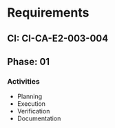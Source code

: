 # Requirements

## CI: CI-CA-E2-003-004
## Phase: 01

### Activities
- Planning
- Execution
- Verification
- Documentation
